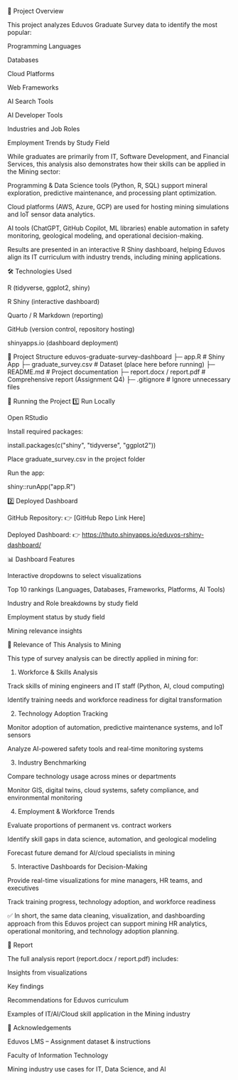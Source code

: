 🎯 Project Overview

This project analyzes Eduvos Graduate Survey data to identify the most popular:

Programming Languages

Databases

Cloud Platforms

Web Frameworks

AI Search Tools

AI Developer Tools

Industries and Job Roles

Employment Trends by Study Field

While graduates are primarily from IT, Software Development, and Financial Services, this analysis also demonstrates how their skills can be applied in the Mining sector:

Programming & Data Science tools (Python, R, SQL) support mineral exploration, predictive maintenance, and processing plant optimization.

Cloud platforms (AWS, Azure, GCP) are used for hosting mining simulations and IoT sensor data analytics.

AI tools (ChatGPT, GitHub Copilot, ML libraries) enable automation in safety monitoring, geological modeling, and operational decision-making.

Results are presented in an interactive R Shiny dashboard, helping Eduvos align its IT curriculum with industry trends, including mining applications.

🛠️ Technologies Used

R (tidyverse, ggplot2, shiny)

R Shiny (interactive dashboard)

Quarto / R Markdown (reporting)

GitHub (version control, repository hosting)

shinyapps.io (dashboard deployment)

📂 Project Structure
eduvos-graduate-survey-dashboard
├─ app.R                  # Shiny App
├─ graduate_survey.csv    # Dataset (place here before running)
├─ README.md              # Project documentation
├─ report.docx / report.pdf # Comprehensive report (Assignment Q4)
├─ .gitignore             # Ignore unnecessary files

🚀 Running the Project
1️⃣ Run Locally

Open RStudio

Install required packages:

install.packages(c("shiny", "tidyverse", "ggplot2"))


Place graduate_survey.csv in the project folder

Run the app:

shiny::runApp("app.R")

2️⃣ Deployed Dashboard

GitHub Repository: 👉 [GitHub Repo Link Here]

Deployed Dashboard: 👉 https://thuto.shinyapps.io/eduvos-rshiny-dashboard/

📊 Dashboard Features

Interactive dropdowns to select visualizations

Top 10 rankings (Languages, Databases, Frameworks, Platforms, AI Tools)

Industry and Role breakdowns by study field

Employment status by study field

Mining relevance insights

🔎 Relevance of This Analysis to Mining

This type of survey analysis can be directly applied in mining for:

1. Workforce & Skills Analysis

Track skills of mining engineers and IT staff (Python, AI, cloud computing)

Identify training needs and workforce readiness for digital transformation

2. Technology Adoption Tracking

Monitor adoption of automation, predictive maintenance systems, and IoT sensors

Analyze AI-powered safety tools and real-time monitoring systems

3. Industry Benchmarking

Compare technology usage across mines or departments

Monitor GIS, digital twins, cloud systems, safety compliance, and environmental monitoring

4. Employment & Workforce Trends

Evaluate proportions of permanent vs. contract workers

Identify skill gaps in data science, automation, and geological modeling

Forecast future demand for AI/cloud specialists in mining

5. Interactive Dashboards for Decision-Making

Provide real-time visualizations for mine managers, HR teams, and executives

Track training progress, technology adoption, and workforce readiness

✅ In short, the same data cleaning, visualization, and dashboarding approach from this Eduvos project can support mining HR analytics, operational monitoring, and technology adoption planning.

📑 Report

The full analysis report (report.docx / report.pdf) includes:

Insights from visualizations

Key findings

Recommendations for Eduvos curriculum

Examples of IT/AI/Cloud skill application in the Mining industry

🙌 Acknowledgements

Eduvos LMS – Assignment dataset & instructions

Faculty of Information Technology

Mining industry use cases for IT, Data Science, and AI
